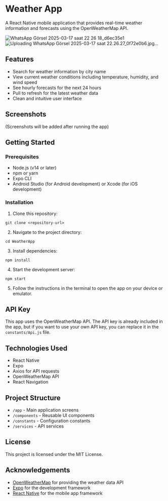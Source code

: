 # Weather App

A React Native mobile application that provides real-time weather information and forecasts using the OpenWeatherMap API.

![WhatsApp Görsel 2025-03-17 saat 22 26 18_d6ec35e1](https://github.com/user-attachments/assets/88b0f851-cd90-4219-a255-cc163d99daaa) ![Uploading WhatsApp Görsel 2025-03-17 saat 22.26.27_0f72e0b6.jpg…]()



## Features

- Search for weather information by city name
- View current weather conditions including temperature, humidity, and wind speed
- See hourly forecasts for the next 24 hours
- Pull to refresh for the latest weather data
- Clean and intuitive user interface

## Screenshots

(Screenshots will be added after running the app)

## Getting Started

### Prerequisites

- Node.js (v14 or later)
- npm or yarn
- Expo CLI
- Android Studio (for Android development) or Xcode (for iOS development)

### Installation

1. Clone this repository:

```
git clone <repository-url>
```

2. Navigate to the project directory:

```
cd WeatherApp
```

3. Install dependencies:

```
npm install
```

4. Start the development server:

```
npm start
```

5. Follow the instructions in the terminal to open the app on your device or emulator.

## API Key

This app uses the OpenWeatherMap API. The API key is already included in the app, but if you want to use your own API key, you can replace it in the `constants/Api.js` file.

## Technologies Used

- React Native
- Expo
- Axios for API requests
- OpenWeatherMap API
- React Navigation

## Project Structure

- `/app` - Main application screens
- `/components` - Reusable UI components
- `/constants` - Configuration constants
- `/services` - API services

## License

This project is licensed under the MIT License.

## Acknowledgements

- [OpenWeatherMap](https://openweathermap.org/) for providing the weather data API
- [Expo](https://expo.dev/) for the development framework
- [React Native](https://reactnative.dev/) for the mobile app framework
